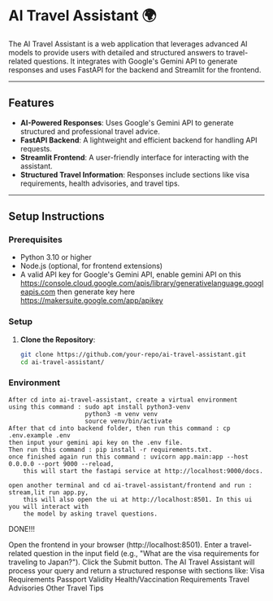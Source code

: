 # AI Travel Assistant 🌍

The AI Travel Assistant is a web application that leverages advanced AI models to provide users with detailed and structured answers to travel-related questions. It integrates with Google's Gemini API to generate responses and uses FastAPI for the backend and Streamlit for the frontend.

---

## Features
- **AI-Powered Responses**: Uses Google's Gemini API to generate structured and professional travel advice.
- **FastAPI Backend**: A lightweight and efficient backend for handling API requests.
- **Streamlit Frontend**: A user-friendly interface for interacting with the assistant.
- **Structured Travel Information**: Responses include sections like visa requirements, health advisories, and travel tips.

---

## Setup Instructions

### Prerequisites
- Python 3.10 or higher
- Node.js (optional, for frontend extensions)
- A valid API key for Google's Gemini API, enable gemini API on this https://console.cloud.google.com/apis/library/generativelanguage.googleapis.com
    then generate key here https://makersuite.google.com/app/apikey

### Setup
1. **Clone the Repository**:
   ```bash
   git clone https://github.com/your-repo/ai-travel-assistant.git
   cd ai-travel-assistant/
   ```
### Environment 
    After cd into ai-travel-assistant, create a virtual environment 
    using this command : sudo apt install python3-venv
                         python3 -m venv venv
                         source venv/bin/activate
    After that cd into backend folder, then run this command : cp .env.example .env
    then input your gemini api key on the .env file.
    Then run this command : pip install -r requirements.txt.
    once finished again run this command : uvicorn app.main:app --host 0.0.0.0 --port 9000 --reload,
        this will start the fastapi service at http://localhost:9000/docs.
    
    open another terminal and cd ai-travel-assistant/frontend and run : stream,lit run app.py,
        this will also open the ui at http://localhost:8501. In this ui you will interact with
        the model by asking travel questions.

DONE!!!

Open the frontend in your browser (http://localhost:8501).
Enter a travel-related question in the input field (e.g., "What are the visa requirements for traveling to Japan?").
Click the Submit button.
The AI Travel Assistant will process your query and return a structured response with sections like:
Visa Requirements
Passport Validity
Health/Vaccination Requirements
Travel Advisories
Other Travel Tips
